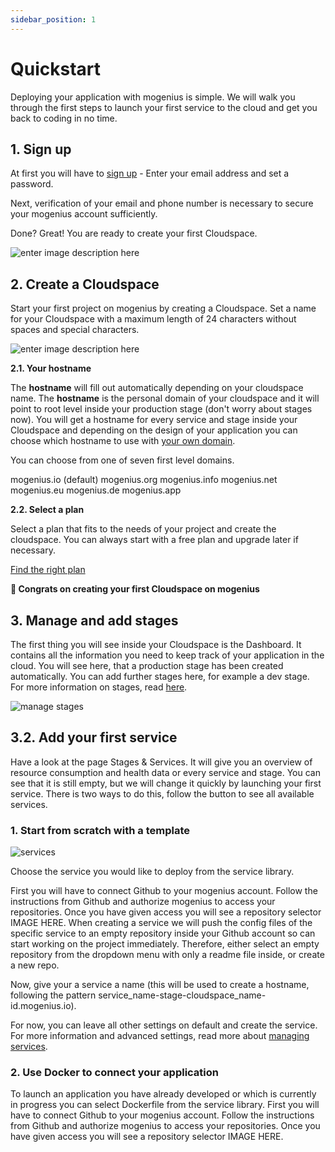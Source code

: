 ```yaml
---
sidebar_position: 1
---
```


# Quickstart
Deploying your application with mogenius is simple. We will walk you through the first steps to launch your first service to the cloud and get you back to coding in no time.

## **1. Sign up​**
At first you will have to [sign up](https://studio.mogenius.com/user/registration) - Enter your email address and set a password.

Next, verification of your email and phone number is necessary to secure your mogenius account sufficiently.

Done? Great! You are ready to create your first Cloudspace.

![enter image description here](https://api.mogenius.com/file/id/c2d27ebb-a5a1-4407-b82a-e3b73d1f192d)

## **2. Create a Cloudspace**

Start your first project on mogenius by creating a Cloudspace. Set a name for your Cloudspace with a maximum length of 24 characters without spaces and special characters.

![enter image description here](https://api.mogenius.com/file/id/e13f43d9-0a18-49ce-96b3-ca27a7de5fa7)

**2.1. Your hostname**

The **hostname** will fill out automatically depending on your cloudspace name. The **hostname** is the personal domain of your cloudspace and it will point to root level inside your production stage (don't worry about stages now). You will get a hostname for every service and stage inside your Cloudspace and depending on the design of your application you can choose which hostname to use with [your own domain](#).

You can choose from one of seven first level domains.

mogenius.io (default)
mogenius.org
mogenius.info
mogenius.net
mogenius.eu
mogenius.de
mogenius.app

**2.2. Select a plan**

Select a plan that fits to the needs of your project and create the cloudspace. You can always start with a free plan and upgrade later if necessary.

[Find the right plan](#)

**🥳 Congrats on creating your first Cloudspace on mogenius**

## **3. Manage and add stages**

The first thing you will see inside your Cloudspace is the Dashboard. It contains all the information you need to keep track of your application in the cloud. You will see here, that a production stage has been created automatically. You can add further stages here, for example a dev stage. For more information on stages, read [here](#).

![manage stages](https://api.mogenius.com/file/id/c0267b73-b52f-4378-ac61-6b2717e51147)

## **3.2. Add your first service**

Have a look at the page Stages & Services. It will give you an overview of resource consumption and health data or every service and stage. You can see that it is still empty, but we will change it quickly by launching your first service. There is two ways to do this, follow the button to see all available services.

### 1. Start from scratch with a template

![services](https://api.mogenius.com/file/id/653f94b7-b2de-444d-a387-90ac3352be98)

Choose the service you would like to deploy from the service library.

First you will have to connect Github to your mogenius account. Follow the instructions from Github and authorize mogenius to access your repositories. Once you have given access you will see a repository selector IMAGE HERE. When creating a service we will push the config files of the specific service to an empty repository inside your Github account so can start working on the project immediately. Therefore, either select an empty repository from the dropdown menu with only a readme file inside, or create a new repo.

Now, give your a service a name (this will be used to create a hostname, following the pattern service_name-stage-cloudspace_name-id.mogenius.io).

For now, you can leave all other settings on default and create the service. For more information and advanced settings, read more about [managing services](#).

### 2. Use Docker to connect your application

To launch an application you have already developed or which is currently in progress you can select Dockerfile from the service library. First you will have to connect Github to your mogenius account. Follow the instructions from Github and authorize mogenius to access your repositories. Once you have given access you will see a repository selector IMAGE HERE. 
